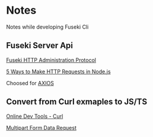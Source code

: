 # Notes

Notes while developing Fuseki Cli

## Fuseki Server Api

[Fuseki HTTP Administration Protocol](https://jena.apache.org/documentation/fuseki2/fuseki-server-protocol.html)

[5 Ways to Make HTTP Requests in Node.js](https://www.twilio.com/blog/2017/08/http-requests-in-node-js.html)

Choosed for [AXIOS](https://github.com/axios/axios)

## Convert from Curl exmaples to JS/TS

[Online Dev Tools - Curl](https://onlinedevtools.in/curl)

[Multipart Form Data Request](https://wanago.io/2019/03/18/node-js-typescript-6-sending-http-requests-understanding-multipart-form-data/)
